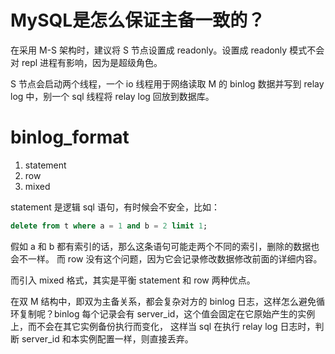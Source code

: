 # MySQL是怎么保证主备一致的？

在采用 M-S 架构时，建议将 S 节点设置成 readonly。设置成 readonly 模式不会对 repl 进程有影响，因为是超级角色。

S 节点会启动两个线程，一个 io 线程用于网络读取 M 的 binlog 数据并写到 relay log 中，别一个 sql 线程将 relay log 回放到数据库。

# binlog\_format

1. statement
1. row
1. mixed

statement 是逻辑 sql 语句，有时候会不安全，比如：
```sql
delete from t where a = 1 and b = 2 limit 1;
```
假如 a 和 b 都有索引的话，那么这条语句可能走两个不同的索引，删除的数据也会不一样。
而 row 没有这个问题，因为它会记录修改数据修改前面的详细内容。

而引入 mixed 格式，其实是平衡 statement 和 row 两种优点。

在双 M 结构中，即双为主备关系，都会复杂对方的 binlog 日志，这样怎么避免循环复制呢？binlog 每个记录会有 server\_id，这个值会固定在它原始产生的实例上，而不会在其它实例备份执行而变化，
这样当 sql 在执行 relay log 日志时，判断 server\_id 和本实例配置一样，则直接丢弃。

